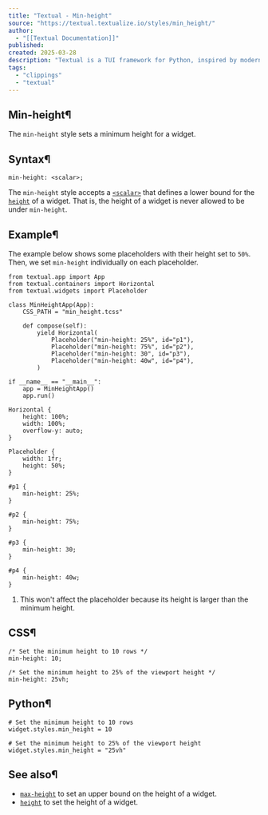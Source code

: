 ```yaml
---
title: "Textual - Min-height"
source: "https://textual.textualize.io/styles/min_height/"
author:
  - "[[Textual Documentation]]"
published:
created: 2025-03-28
description: "Textual is a TUI framework for Python, inspired by modern web development."
tags:
  - "clippings"
  - "textual"
---
```

## Min-height¶

The `min-height` style sets a minimum height for a widget.

## Syntax¶

```
min-height: <scalar>;
```

The `min-height` style accepts a [`<scalar>`](https://textual.textualize.io/css_types/scalar/) that defines a lower bound for the [`height`](https://textual.textualize.io/styles/height/) of a widget. That is, the height of a widget is never allowed to be under `min-height`.

## Example¶

The example below shows some placeholders with their height set to `50%`. Then, we set `min-height` individually on each placeholder.

<!-- SVG content removed by SVG Remover -->

```
from textual.app import App
from textual.containers import Horizontal
from textual.widgets import Placeholder

class MinHeightApp(App):
    CSS_PATH = "min_height.tcss"

    def compose(self):
        yield Horizontal(
            Placeholder("min-height: 25%", id="p1"),
            Placeholder("min-height: 75%", id="p2"),
            Placeholder("min-height: 30", id="p3"),
            Placeholder("min-height: 40w", id="p4"),
        )

if __name__ == "__main__":
    app = MinHeightApp()
    app.run()
```

```
Horizontal {
    height: 100%;
    width: 100%;
    overflow-y: auto;
}

Placeholder {
    width: 1fr;
    height: 50%;
}

#p1 {
    min-height: 25%;  
}

#p2 {
    min-height: 75%;
}

#p3 {
    min-height: 30;
}

#p4 {
    min-height: 40w;
}
```

1. This won't affect the placeholder because its height is larger than the minimum height.

## CSS¶

```
/* Set the minimum height to 10 rows */
min-height: 10;

/* Set the minimum height to 25% of the viewport height */
min-height: 25vh;
```

## Python¶

```
# Set the minimum height to 10 rows
widget.styles.min_height = 10

# Set the minimum height to 25% of the viewport height
widget.styles.min_height = "25vh"
```

## See also¶

- [`max-height`](https://textual.textualize.io/styles/max_height/) to set an upper bound on the height of a widget.
- [`height`](https://textual.textualize.io/styles/height/) to set the height of a widget.